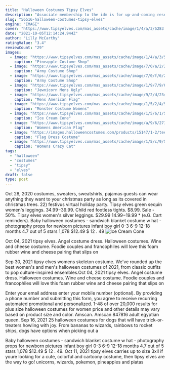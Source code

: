 ```yaml
---
title: "Halloween Costumes Tipsy Elves"
description: "Associate membership to the idm is for up-and-coming researchers fully committed to conducting their research in the idm, who fulfill certain criteria, for 3-year terms, which are renewable."
slug: "56516-halloween-costumes-tipsy-elves"
engine: "IMAGE"
cover: "https://www.tipsyelves.com/mas_assets/cache/image/1/4/a/3/5283.Jpg"
date: "2021-10-05T12:14:24.944Z"
author: "Lilly McCarthy"
ratingValue: "3.4"
reviewCount: "29"
images:
  - image: "https://www.tipsyelves.com/mas_assets/cache/image/1/4/a/3/5283.Jpg"
    caption: "Pineapple Costume Shop"
  - image: "https://www.tipsyelves.com/mas_assets/cache/image/7/0/a/2/28834.Jpg"
    caption: "Army Costume Shop"
  - image: "https://www.tipsyelves.com/mas_assets/cache/image/7/0/f/6/28918/Womens-halloween-military-bodysuit-01.Jpg"
    caption: "Army Costume Shop"
  - image: "https://www.tipsyelves.com/mas_assets/cache/image/1/9/7/9/6521.Jpg"
    caption: "Jewnicorn Mens Ugly"
  - image: "https://www.tipsyelves.com/mas_assets/cache/image/9/2/d/2349.Jpg"
    caption: "Mens American Flag"
  - image: "https://www.tipsyelves.com/mas_assets/cache/image/1/5/2/4/5412.Jpg"
    caption: "Monster Costume Womens"
  - image: "https://www.tipsyelves.com/mas_assets/cache/image/1/5/6/1/5473.Jpg"
    caption: "Ice Cream Cone"
  - image: "https://www.tipsyelves.com/mas_assets/cache/image/a/9/6/2710.Jpg"
    caption: "Womens American Flag"
  - image: "https://images.halloweencostumes.com/products/15147/1-2/teen-flag-dress.jpg"
    caption: "Flag Dress Costume"
  - image: "https://www.tipsyelves.com/mas_assets/cache/image/1/5/c/9/5577.Jpg"
    caption: "Womens Crazy Cat"
tags:
  - "halloween"
  - "costumes"
  - "tipsy"
  - "elves"
draft: false
type: post
---
```


Oct 28, 2020 costumes, sweaters, sweatshirts, pajamas  guests can wear anything they want to your christmas party as long as its covered in christmas trees. 22) festivus virtual holiday party. Tipsy elves green sequin women's leggings. $34.99-$39.99. Child red footless tights. $8.99. Sale - 50%. Tipsy elves women's silver leggings. $29.99 $14.99-$19.99 *  (e.G. Cart reminders). Baby halloween costumes - sandwich blanket costume w hat - photography props for newborn pictures infant boy girl 0-3 6-9 12-18 months 4.7 out of 5 stars 1,078 $12.49 $ 12 . 49
![Ice Cream Cone](https://www.tipsyelves.com/mas_assets/cache/image/1/5/6/1/5473.Jpg "Ice Cream Cone")

Oct 04, 2021 tipsy elves. Angel costume dress.  Halloween costumes. Wine and cheese costume. Foodie couples and francophiles will love this foam rubber wine and cheese pairing that slips on
<!--inArticleAds-->

<!--galleryOne-->

Sep 30, 2021 tipsy elves womens skeleton costume.  We've rounded up the best women's and men's halloween costumes of 2021, from classic outfits to pop culture-inspired ensembles.Oct 04, 2021 tipsy elves. Angel costume dress.  Halloween costumes. Wine and cheese costume. Foodie couples and francophiles will love this foam rubber wine and cheese pairing that slips on
<!--inArticleAds-->

<!--galleryTwo-->

Enter your email address enter your mobile number (optional). By providing a phone number and submitting this form, you agree to receive recurring automated promotional and personalized. 1-48 of over 20,000 results for plus size halloween costumes for women price and other details may vary based on product size and color. Amscan. Amscan 847816 adult egyptian queen. Sep 16, 2021 25 halloween costumes for dogs that will have trick-or-treaters howling with joy. From bananas to wizards, rainbows to rocket ships, dogs have options when picking out a
<!--galleryThree-->

Baby halloween costumes - sandwich blanket costume w hat - photography props for newborn pictures infant boy girl 0-3 6-9 12-18 months 4.7 out of 5 stars 1,078 $12.49 $ 12 . 49. Oct 11, 2021 tipsy elves carries up to size 3xl! if youre looking for a cute, colorful and cartoony costume, then tipsy elves are the way to go! unicorns, wizards, pokemon, pineapples and piatas